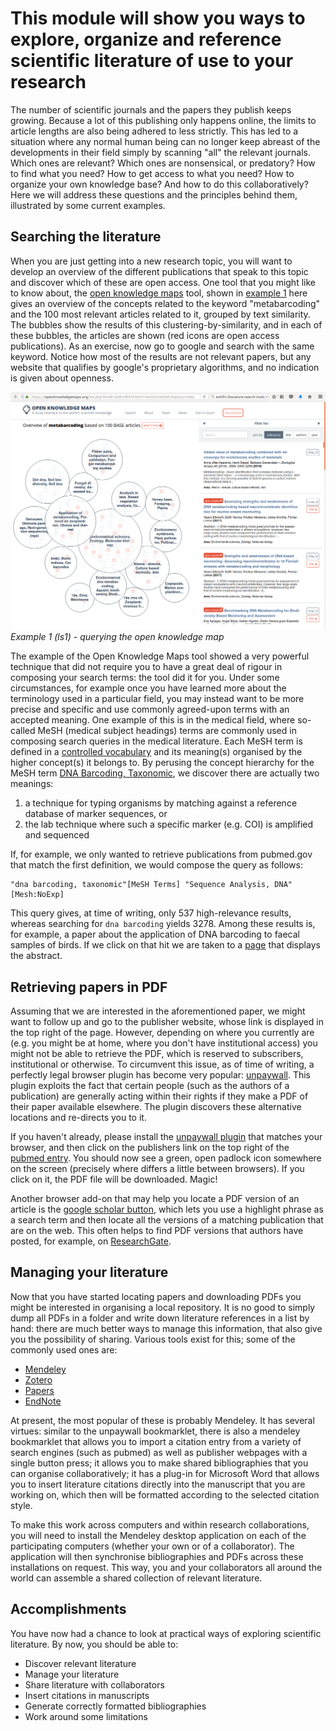 This module will show you ways to explore, organize and reference scientific literature of use to your research
===============================================================================================================
The number of scientific journals and the papers they publish keeps growing. Because a lot of this publishing
only happens online, the limits to article lengths are also being adhered to less strictly. This has led to
a situation where any normal human being can no longer keep abreast of the developments in their field simply
by scanning "all" the relevant journals. Which ones are relevant? Which ones are nonsensical, or predatory?
How to find what you need? How to get access to what you need? How to organize your own knowledge base? And 
how to do this collaboratively? Here we will address these questions and the principles behind them, illustrated
by some current examples.

Searching the literature
------------------------
When you are just getting into a new research topic, you will want to develop an overview of the different
publications that speak to this topic and discover which of these are open access. One tool that you might like
to know about, the 
[open knowledge maps](https://openknowledgemaps.org/vis.php?id=0813a0b7df9325654116a3322c6d5961&query=metabarcoding&service=base) 
tool, shown in [example 1](#ls1) here gives an overview of the concepts related to the keyword "metabarcoding" 
and the 100 most relevant articles related to it, grouped by text similarity. The bubbles show the results of this 
clustering-by-similarity, and in each of these bubbles, the articles are shown (red icons are open access 
publications). As an exercise, now go to google and search with the same keyword. Notice how most of the results
are not relevant papers, but any website that qualifies by google's proprietary algorithms, and no indication is 
given about openness.

<a name="ls1"></a>
![Example 1, using the Open Knowledge Maps tool to search for a keyword](LS1.png)
_Example 1 (ls1) - querying the open knowledge map_

The example of the Open Knowledge Maps tool showed a very powerful technique that did not require you to have 
a great deal of rigour in composing your search terms: the tool did it for you. Under some circumstances, for
example once you have learned more about the terminology used in a particular field, you may instead want to be
more precise and specific and use commonly agreed-upon terms with an accepted meaning. One example of this
is in the medical field, where so-called MeSH (medical subject headings) terms are commonly used in composing
search queries in the medical literature. Each MeSH term is defined in a 
[controlled vocabulary](https://en.wikipedia.org/wiki/Controlled_vocabulary) and its meaning(s) organised by 
the higher concept(s) it belongs to. By perusing the concept hierarchy for the MeSH term 
[DNA Barcoding, Taxonomic](https://www.ncbi.nlm.nih.gov/mesh/68058893), we discover there are actually two meanings:

1. a technique for typing organisms by matching against a reference database of marker sequences, or
2. the lab technique where such a specific marker (e.g. COI) is amplified and sequenced

If, for example, we only wanted to retrieve publications from pubmed.gov that match the first definition, we
would compose the query as follows:

    "dna barcoding, taxonomic"[MeSH Terms] "Sequence Analysis, DNA"[Mesh:NoExp] 

This query gives, at time of writing, only 537 high-relevance results, whereas searching for `dna barcoding`
yields 3278. Among these results is, for example, a paper about the application of DNA barcoding to faecal samples 
of birds. If we click on that hit we are taken to a [page](https://www.ncbi.nlm.nih.gov/pubmed/25572526) that 
displays the abstract. 

Retrieving papers in PDF
------------------------
Assuming that we are interested in the aforementioned paper, we might want to follow up and go
to the publisher website, whose link is displayed in the top right of the page. However, depending on where
you currently are (e.g. you might be at home, where you don't have institutional access) you might not be
able to retrieve the PDF, which is reserved to subscribers, institutional or otherwise. To circumvent this
issue, as of time of writing, a perfectly legal browser plugin has become very popular: [unpaywall](http://unpaywall.org/).
This plugin exploits the fact that certain people (such as the authors of a publication) are generally acting within
their rights if they make a PDF of their paper available elsewhere. The plugin discovers these alternative locations
and re-directs you to it. 

If you haven't already, please install the [unpaywall plugin](http://unpaywall.org/) that matches your browser, 
and then click on the publishers link on the top right of the  [pubmed entry](https://www.ncbi.nlm.nih.gov/pubmed/25572526). 
You should now see a green, open padlock icon somewhere on the screen (precisely where differs a little between 
browsers). If you click on it, the PDF file will be downloaded. Magic!

Another browser add-on that may help you locate a PDF version of an article is the 
[google scholar button](https://scholar.google.com/scholar_settings#4), which lets you use a highlight phrase
as a search term and then locate all the versions of a matching publication that are on the web. This often
helps to find PDF versions that authors have posted, for example, on [ResearchGate](http://researchgate.net).

Managing your literature
------------------------
Now that you have started locating papers and downloading PDFs you might be interested in organising a local
repository. It is no good to simply dump all PDFs in a folder and write down literature references in a list
by hand: there are much better ways to manage this information, that also give you the possibility of sharing.
Various tools exist for this; some of the commonly used ones are:
- [Mendeley](http://www.mendeley.com/)
- [Zotero](http://www.zotero.org/)
- [Papers](http://papersapp.com/)
- [EndNote](http://endnote.com/)

At present, the most popular of these is probably Mendeley. It has several virtues: similar to the unpaywall
bookmarklet, there is also a mendeley bookmarklet that allows you to import a citation entry from a variety
of search engines (such as pubmed) as well as publisher webpages with a single button press; it allows you
to make shared bibliographies that you can organise collaboratively; it has a plug-in for Microsoft Word that
allows you to insert literature citations directly into the manuscript that you are working on, which then will 
be formatted according to the selected citation style.

To make this work across computers and within research collaborations, you will need to install the Mendeley
desktop application on each of the participating computers (whether your own or of a collaborator). The 
application will then synchronise bibliographies and PDFs across these installations on request. This way, 
you and your collaborators all around the world can assemble a shared collection of relevant literature.

Accomplishments
---------------
You have now had a chance to look at practical ways of exploring scientific literature. By now, you should be
able to:
- Discover relevant literature
- Manage your literature
- Share literature with collaborators
- Insert citations in manuscripts
- Generate correctly formatted bibliographies
- Work around some limitations 
